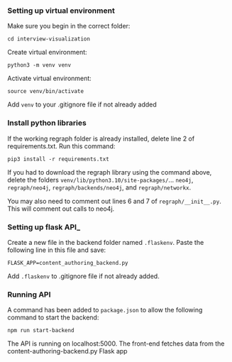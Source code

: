 ### __Setting up virtual environment__

Make sure you begin in the correct folder:

`cd interview-visualization`

Create virtual environment:

`python3 -m venv venv`

Activate virtual environment:

`source venv/bin/activate`

Add `venv` to your .gitignore file if not already added

### __Install python libraries__

If the working regraph folder is already installed, delete line 2 of requirements.txt. Run this command:

`pip3 install -r requirements.txt`

If you had to download the regraph library using the command above, delete the folders `venv/lib/python3.10/site-packages/`... `neo4j`, `regraph/neo4j`, `regraph/backends/neo4j`, and `regraph/networkx`. 

You may also need to comment out lines 6 and 7 of `regraph/__init__.py`. This will comment out calls to neo4j.

### __Setting up flask API___

Create a new file in the backend folder named `.flaskenv`. Paste the following line in this file and save:

`FLASK_APP=content_authoring_backend.py`

Add `.flaskenv` to .gitignore file if not already added.

### __Running API__

A command has been added to `package.json` to allow the following command to start the backend:

`npm run start-backend`

The API is running on localhost:5000. The front-end fetches data from the content-authoring-backend.py Flask app
